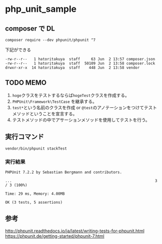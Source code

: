 # php_unit_sample

## composer で DL
`composer require --dev phpunit/phpunit ^7`

下記ができる
```
-rw-r--r--   1 hatoritakuya  staff     63 Jun  2 13:57 composer.json
-rw-r--r--   1 hatoritakuya  staff  50109 Jun  2 13:58 composer.lock
drwxr-xr-x  14 hatoritakuya  staff    448 Jun  2 13:58 vendor
```

## TODO MEMO
1. `hoge`クラスをテストするならば`hogeTest`クラスを作成する。
2. `PHPUnit\Framework\TestCase` を継承する。
3. `test*`という名前のクラスを作成 or `@test`のアノテーションをつけてテストメソッドということを宣言する。
4. テストメソッドの中でアサーションメソッドを使用してテストを行う。

## 実行コマンド
`vendor/bin/phpunit stackTest`

### 実行結果
```
PHPUnit 7.2.2 by Sebastian Bergmann and contributors.

...                                                                 3 / 3 (100%)

Time: 29 ms, Memory: 4.00MB

OK (3 tests, 5 assertions)
```

## 参考
http://phpunit.readthedocs.io/ja/latest/writing-tests-for-phpunit.html
https://phpunit.de/getting-started/phpunit-7.html
